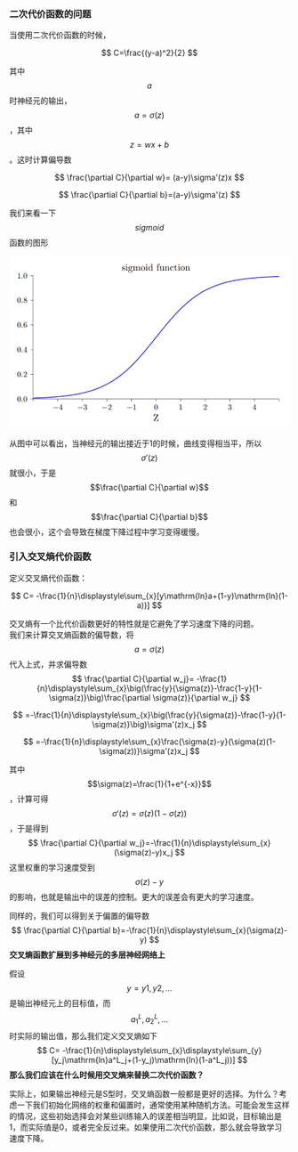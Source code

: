 ### 二次代价函数的问题

当使用二次代价函数的时候，


$$
C=\frac{(y-a)^2}{2}
$$


其中$$a$$时神经元的输出，$$a=\sigma(z)$$，其中$$z=wx+b$$。这时计算偏导数


$$
\frac{\partial C}{\partial w}= (a-y)\sigma'(z)x
$$



$$
\frac{\partial C}{\partial b}=(a-y)\sigma'(z)
$$


我们来看一下$$sigmoid$$函数的图形

![](/assets/sigmoid_function.png)

从图中可以看出，当神经元的输出接近于1的时候，曲线变得相当平，所以$$\sigma'(z)$$就很小，于是$$\frac{\partial C}{\partial w}$$和$$\frac{\partial C}{\partial b}$$也会很小，这个会导致在梯度下降过程中学习变得缓慢。

### 引入交叉熵代价函数

定义交叉熵代价函数：


$$
C= -\frac{1}{n}\displaystyle\sum_{x}[y\mathrm{ln}a+(1-y)\mathrm{ln}(1-a))]
$$


交叉熵有一个比代价函数更好的特性就是它避免了学习速度下降的问题。  
我们来计算交叉熵函数的偏导数，将$$a = \sigma(z)$$ 代入上式，并求偏导数
$$
\frac{\partial C}{\partial w_j}= -\frac{1}{n}\displaystyle\sum_{x}\big(\frac{y}{\sigma(z)}-\frac{1-y}{1-\sigma(z)}\big)\frac{\partial \sigma(z)}{\partial w_j}
$$

$$
=-\frac{1}{n}\displaystyle\sum_{x}\big(\frac{y}{\sigma(z)}-\frac{1-y}{1-\sigma(z)}\big)\sigma'(z)x_j
$$

$$
=-\frac{1}{n}\displaystyle\sum_{x}\frac{\sigma(z)-y}{\sigma(z)(1-\sigma(z))}\sigma'(z)x_j
$$


其中$$\sigma(z)=\frac{1}{1+e^{-x}}$$，计算可得$$\sigma'(z)=\sigma(z)(1-\sigma(z))$$，于是得到
$$
\frac{\partial C}{\partial w_j}=-\frac{1}{n}\displaystyle\sum_{x}(\sigma(z)-y)x_j
$$
这里权重的学习速度受到$$\sigma(z)-y$$的影响，也就是输出中的误差的控制。更大的误差会有更大的学习速度。

同样的，我们可以得到关于偏置的偏导数
$$
\frac{\partial C}{\partial b}=-\frac{1}{n}\displaystyle\sum_{x}(\sigma(z)-y)
$$
**交叉熵函数扩展到多神经元的多层神经网络上**

假设$$y=y1,y2,...$$是输出神经元上的目标值，而$$a^L_1,a^L_2,...$$时实际的输出值，那么我们定义交叉熵如下
$$
C= -\frac{1}{n}\displaystyle\sum_{x}\displaystyle\sum_{y}[y_j\mathrm{ln}a^L_j+(1-y_j)\mathrm{ln}(1-a^L_j))]
$$
**那么我们应该在什么时候用交叉熵来替换二次代价函数？**

实际上，如果输出神经元是S型时，交叉熵函数一般都是更好的选择。为什么？考虑一下我们初始化网络的权重和偏置时，通常使用某种随机方法。可能会发生这样的情况，这些初始选择会对某些训练输入的误差相当明显，比如说，目标输出是1，而实际值是0，或者完全反过来。如果使用二次代价函数，那么就会导致学习速度下降。



